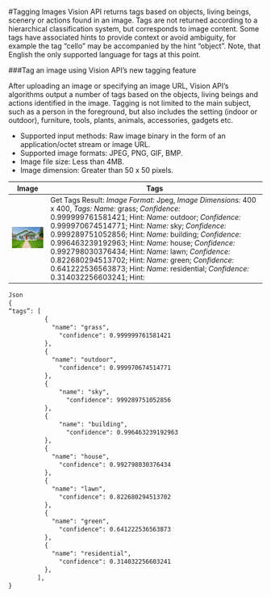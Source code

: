 <!-- 
NavPath: Computer Vision API
LinkLabel: Tagging Images
Url: Computer-Vision-API/documentation/TaggingImages
Weight: 100
-->

#Tagging Images
Vision API returns tags based on objects, living beings, scenery or actions found in an image. Tags are not returned according to a hierarchical classification system, but corresponds to image content. Some tags have associated hints to provide context or avoid ambiguity, for example the tag “cello” may be accompanied by the hint “object”. Note, that English the only supported language for tags at this point.

###Tag an image using Vision API’s new tagging feature

After uploading an image or specifying an image URL, Vision API’s algorithms output a number of tags based on the objects, living beings and actions identified in the image. Tagging is not limited to the main subject, such as a person in the foreground, but also includes the setting (indoor or outdoor), furniture, tools, plants, animals, accessories, gadgets etc. 

* Supported input methods: Raw image binary in the form of an application/octet stream or image URL.
* Supported image formats: JPEG, PNG, GIF, BMP.
* Image file size: Less than 4MB.
* Image dimension: Greater than 50 x 50 pixels.

Image  | Tags
------|------|
![House_and_Yard](./Images/house_yard.jpg) | Get Tags Result: *Image Format:* Jpeg, *Image Dimensions:* 400 x 400, *Tags:*  *Name:* grass; *Confidence:* 0.999999761581421; Hint: *Name:* outdoor; *Confidence:* 0.999970674514771; Hint: *Name:* sky; *Confidence:* 0.999289751052856; Hint:  *Name:* building; *Confidence:* 0.996463239192963; Hint: *Name:* house; *Confidence:* 0.992798030376434; Hint: *Name:* lawn; *Confidence:* 0.822680294513702; Hint: *Name:* green; *Confidence:* 0.641222536563873; Hint: *Name*: residential; *Confidence:* 0.314032256603241; Hint: 

```
Json
{
“tags”: [
          {
            "name": "grass",
              "confidence": 0.999999761581421
          },
          {
            "name": "outdoor",
              "confidence": 0.999970674514771
          },
          {
              "name": "sky",
                "confidence": 999289751052856
          },
          {
              "name": "building",
                "confidence": 0.996463239192963
          },
          {
            "name": "house",
              "confidence": 0.992798030376434
          },
          {
            "name": "lawn",
              "confidence": 0.822680294513702
          },
          {
            "name": "green",
              "confidence": 0.641222536563873
          },
          {
            "name": "residential",
              "confidence": 0.314032256603241
          },
        ],
}
```


